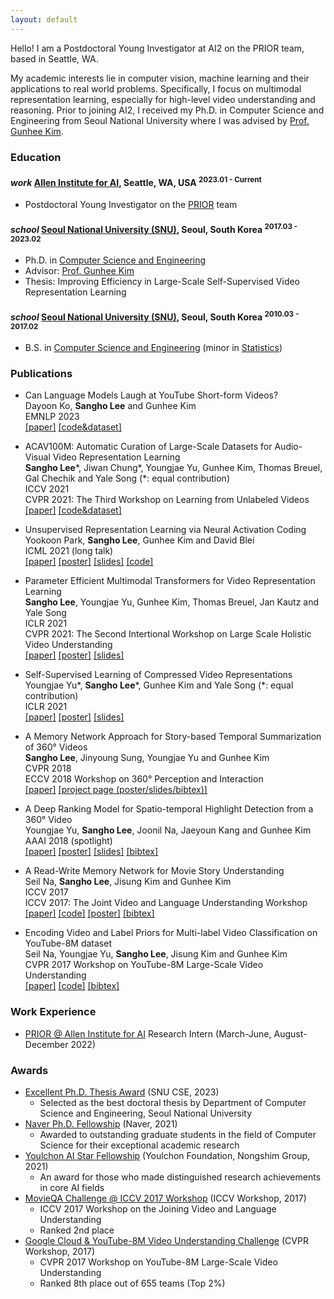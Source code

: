 ```yaml
---
layout: default
---
```


Hello! I am a Postdoctoral Young Investigator at AI2 on the PRIOR team, based in Seattle, WA.


My academic interests lie in computer vision, machine learning and their applications to real world problems.
Specifically, I focus on multimodal representation learning, especially for high-level video understanding and reasoning.
Prior to joining AI2, I received my Ph.D. in Computer Science and Engineering from Seoul National University where I was advised by [Prof. Gunhee Kim](http://vision.snu.ac.kr/~gunhee/).

### Education

<h4 class="education">
  <i class="material-icons md-18">work</i>
  <a href="https://allenai.org/">Allen Institute for AI</a>, Seattle, WA, USA
  <sup>2023.01 - Current</sup>
</h4>

- Postdoctoral Young Investigator on the [PRIOR] team

<h4 class="education">
  <i class="material-icons md-18">school</i>
  <a href="http://en.snu.ac.kr/">Seoul National University (SNU)</a>, Seoul, South Korea
  <sup>2017.03 - 2023.02</sup>
</h4>

- Ph.D. in [Computer Science and Engineering]
- Advisor: [Prof. Gunhee Kim](http://vision.snu.ac.kr/~gunhee/)
- Thesis: Improving Efficiency in Large-Scale Self-Supervised Video Representation Learning

<h4 class="education">
  <i class="material-icons md-18">school</i>
  <a href="http://en.snu.ac.kr/">Seoul National University (SNU)</a>, Seoul, South Korea
  <sup>2010.03 - 2017.02</sup>
</h4>

- B.S. in [Computer Science and Engineering] (minor in [Statistics])

[PRIOR]: https://prior.allenai.org/
[Computer Science and Engineering]: https://cse.snu.ac.kr/en
[Statistics]: https://stat.snu.ac.kr/eng/

### Publications

- Can Language Models Laugh at YouTube Short-form Videos? <br/>
Dayoon Ko, **Sangho Lee** and Gunhee Kim <br/>
EMNLP 2023 <br/>
<a class="code" href="https://arxiv.org/abs/2310.14159">[paper]</a>
<a class="code" href="https://github.com/dayoon-ko/ExFunTube">[code&dataset]</a>

- ACAV100M: Automatic Curation of Large-Scale Datasets for Audio-Visual Video Representation Learning <br/>
**Sangho Lee**\*, Jiwan Chung\*, Youngjae Yu, Gunhee Kim, Thomas Breuel, Gal Chechik and Yale Song (\*: equal contribution) <br/>
ICCV 2021 <br/>
CVPR 2021: The Third Workshop on Learning from Unlabeled Videos <br/>
<a class="code" href="https://arxiv.org/abs/2101.10803">[paper]</a>
<a class="code" href="https://acav100m.github.io">[code&dataset]</a>

- Unsupervised Representation Learning via Neural Activation Coding <br/>
Yookoon Park, **Sangho Lee**, Gunhee Kim and David Blei <br/>
ICML 2021 (long talk) <br/>
<a class="code" href="http://proceedings.mlr.press/v139/park21b.html">[paper]</a>
<a class="code" href="assets/poster/icml21_park_poster.png">[poster]</a>
<a class="code" href="assets/slides/icml21_park_slides.pdf">[slides]</a>
<a class="code" href="https://github.com/yookoon/nac">[code]</a>

- Parameter Efficient Multimodal Transformers for Video Representation Learning <br/>
**Sangho Lee**, Youngjae Yu, Gunhee Kim, Thomas Breuel, Jan Kautz and Yale Song <br/>
ICLR 2021 <br/>
CVPR 2021: The Second Intertional Workshop on Large Scale Holistic Video Understanding <br/>
<a class="code" href="https://openreview.net/forum?id=6UdQLhqJyFD">[paper]</a>
<a class="code" href="assets/poster/iclr2021_lee_poster.png">[poster]</a>
<a class="code" href="assets/slides/iclr2021_lee_slides.pdf">[slides]</a>

- Self-Supervised Learning of Compressed Video Representations <br/>
Youngjae Yu\*, **Sangho Lee**\*, Gunhee Kim and Yale Song (\*: equal contribution) <br/>
ICLR 2021 <br/>
<a class="code" href="https://openreview.net/forum?id=jMPcEkJpdD">[paper]</a>
<a class="code" href="assets/poster/iclr2021_yu_poster.png">[poster]</a>
<a class="code" href="assets/slides/iclr2021_yu_slides.pdf">[slides]</a>

- A Memory Network Approach for Story-based Temporal Summarization of 360&deg; Videos <br/>
**Sangho Lee**, Jinyoung Sung, Youngjae Yu and Gunhee Kim <br/>
CVPR 2018 <br/>
ECCV 2018 Workshop on 360&deg; Perception and Interaction <br/>
<a class="code" href="https://arxiv.org/abs/1805.02838">[paper]</a>
<a class="code" href="http://vision.snu.ac.kr/projects/pfmn/">[project page (poster/slides/bibtex)]</a>

- A Deep Ranking Model for Spatio-temporal Highlight Detection from a 360&deg; Video <br/>
Youngjae Yu, **Sangho Lee**, Joonil Na, Jaeyoun Kang and Gunhee Kim <br/>
AAAI 2018 (spotlight) <br/>
<a class="code" href="https://aaai.org/ocs/index.php/AAAI/AAAI18/paper/view/17213"> [paper]</a>
<a class="code" href="assets/poster/aaai_vrsumm_poster.pdf"> [poster]</a>
<a class="code" href="assets/slides/aaai_vrsumm_spotlight_2page.pdf"> [slides]</a>
<a class="code" href="assets/bibtex/aaai18_cvs.txt">[bibtex]</a>

- A Read-Write Memory Network for Movie Story Understanding <br/>
Seil Na, **Sangho Lee**, Jisung Kim and Gunhee Kim <br/>
ICCV 2017 <br/>
ICCV 2017: The Joint Video and Language Understanding Workshop <br/>
<a class="code" href="https://arxiv.org/abs/1709.09345">[paper]</a>
<a class="code" href="https://github.com/seilna/RWMN">[code]</a>
<a class="code" href="assets/poster/iccv17_movieqa_poster.pdf">[poster]</a>
<a class="code" href="assets/bibtex/iccv17_movieqa.txt">[bibtex]</a>

- Encoding Video and Label Priors for Multi-label Video Classification on YouTube-8M dataset <br/>
Seil Na, Youngjae Yu, **Sangho Lee**, Jisung Kim and Gunhee Kim <br/>
CVPR 2017 Workshop on YouTube-8M Large-Scale Video Understanding <br/>
<a class="code" href="https://arxiv.org/abs/1706.07960">[paper]</a>
<a class="code" href="https://github.com/seilna/youtube8m">[code]</a>
<a class="code" href="assets/bibtex/cvpr_workshop_2017_video.txt">[bibtex]</a>


### Work Experience

- [PRIOR @ Allen Institute for AI](https://prior.allenai.org/) Research Intern (March-June, August-December 2022)


### Awards
- [Excellent Ph.D. Thesis Award](https://sangho-vision.github.io/) (SNU CSE, 2023)
  - Selected as the best doctoral thesis by Department of Computer Science and Engineering, Seoul National University
- [Naver Ph.D. Fellowship](https://sangho-vision.github.io/) (Naver, 2021)
  - Awarded to outstanding graduate students in the field of Computer Science for their exceptional academic research
- [Youlchon AI Star Fellowship](https://aiis.snu.ac.kr/bbs/board.php?bo_table=eng4_3) (Youlchon Foundation, Nongshim Group, 2021)
  - An award for those who made distinguished research achievements in core AI fields
- [MovieQA Challenge @ ICCV 2017 Workshop](https://www.rsipvision.com/ICCV2017-Wednesday/) (ICCV Workshop, 2017)
  - ICCV 2017 Workshop on the Joining Video and Language Understanding
  - Ranked 2nd place
- [Google Cloud & YouTube-8M Video Understanding Challenge](https://www.kaggle.com/c/youtube8m/leaderboard) (CVPR Workshop, 2017)
  - CVPR 2017 Workshop on YouTube-8M Large-Scale Video Understanding
  - Ranked 8th place out of 655 teams (Top 2%)
